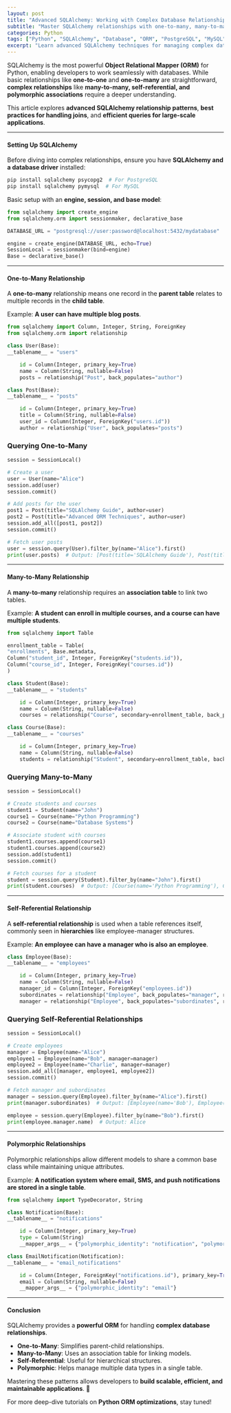 ```yaml
---
layout: post
title: "Advanced SQLAlchemy: Working with Complex Database Relationships"
subtitle: "Master SQLAlchemy relationships with one-to-many, many-to-many, and self-referential models"
categories: Python
tags: ["Python", "SQLAlchemy", "Database", "ORM", "PostgreSQL", "MySQL"]
excerpt: "Learn advanced SQLAlchemy techniques for managing complex database relationships, including one-to-many, many-to-many, and self-referential relationships."
---
```




SQLAlchemy is the most powerful **Object Relational Mapper (ORM)** for Python, enabling developers to work seamlessly with databases. While basic relationships like **one-to-one** and **one-to-many** are straightforward, **complex relationships** like **many-to-many, self-referential, and polymorphic associations** require a deeper understanding.

This article explores **advanced SQLAlchemy relationship patterns**, **best practices for handling joins**, and **efficient queries for large-scale applications**.

---

#### Setting Up SQLAlchemy

Before diving into complex relationships, ensure you have **SQLAlchemy and a database driver** installed:

```sh  
pip install sqlalchemy psycopg2  # For PostgreSQL  
pip install sqlalchemy pymysql  # For MySQL  
```

Basic setup with an **engine, session, and base model**:

```python  
from sqlalchemy import create_engine  
from sqlalchemy.orm import sessionmaker, declarative_base

DATABASE_URL = "postgresql://user:password@localhost:5432/mydatabase"

engine = create_engine(DATABASE_URL, echo=True)  
SessionLocal = sessionmaker(bind=engine)  
Base = declarative_base()  
```

---

#### One-to-Many Relationship

A **one-to-many** relationship means one record in the **parent table** relates to multiple records in the **child table**.

Example: **A user can have multiple blog posts**.

```python  
from sqlalchemy import Column, Integer, String, ForeignKey  
from sqlalchemy.orm import relationship

class User(Base):  
__tablename__ = "users"

    id = Column(Integer, primary_key=True)  
    name = Column(String, nullable=False)  
    posts = relationship("Post", back_populates="author")  

class Post(Base):  
__tablename__ = "posts"

    id = Column(Integer, primary_key=True)  
    title = Column(String, nullable=False)  
    user_id = Column(Integer, ForeignKey("users.id"))  
    author = relationship("User", back_populates="posts")  
```

### Querying One-to-Many

```python  
session = SessionLocal()

# Create a user
user = User(name="Alice")  
session.add(user)  
session.commit()

# Add posts for the user
post1 = Post(title="SQLAlchemy Guide", author=user)  
post2 = Post(title="Advanced ORM Techniques", author=user)  
session.add_all([post1, post2])  
session.commit()

# Fetch user posts
user = session.query(User).filter_by(name="Alice").first()  
print(user.posts)  # Output: [Post(title='SQLAlchemy Guide'), Post(title='Advanced ORM Techniques')]  
```

---

#### Many-to-Many Relationship

A **many-to-many** relationship requires an **association table** to link two tables.

Example: **A student can enroll in multiple courses, and a course can have multiple students**.

```python  
from sqlalchemy import Table

enrollment_table = Table(  
"enrollments", Base.metadata,  
Column("student_id", Integer, ForeignKey("students.id")),  
Column("course_id", Integer, ForeignKey("courses.id"))  
)

class Student(Base):  
__tablename__ = "students"

    id = Column(Integer, primary_key=True)  
    name = Column(String, nullable=False)  
    courses = relationship("Course", secondary=enrollment_table, back_populates="students")  

class Course(Base):  
__tablename__ = "courses"

    id = Column(Integer, primary_key=True)  
    name = Column(String, nullable=False)  
    students = relationship("Student", secondary=enrollment_table, back_populates="courses")  
```

### Querying Many-to-Many

```python  
session = SessionLocal()

# Create students and courses
student1 = Student(name="John")  
course1 = Course(name="Python Programming")  
course2 = Course(name="Database Systems")

# Associate student with courses
student1.courses.append(course1)  
student1.courses.append(course2)  
session.add(student1)  
session.commit()

# Fetch courses for a student
student = session.query(Student).filter_by(name="John").first()  
print(student.courses)  # Output: [Course(name='Python Programming'), Course(name='Database Systems')]  
```

---

#### Self-Referential Relationship

A **self-referential relationship** is used when a table references itself, commonly seen in **hierarchies** like employee-manager structures.

Example: **An employee can have a manager who is also an employee**.

```python  
class Employee(Base):  
__tablename__ = "employees"

    id = Column(Integer, primary_key=True)  
    name = Column(String, nullable=False)  
    manager_id = Column(Integer, ForeignKey("employees.id"))  
    subordinates = relationship("Employee", back_populates="manager", remote_side=[id])  
    manager = relationship("Employee", back_populates="subordinates", remote_side=[id])  
```

### Querying Self-Referential Relationships

```python  
session = SessionLocal()

# Create employees
manager = Employee(name="Alice")  
employee1 = Employee(name="Bob", manager=manager)  
employee2 = Employee(name="Charlie", manager=manager)  
session.add_all([manager, employee1, employee2])  
session.commit()

# Fetch manager and subordinates
manager = session.query(Employee).filter_by(name="Alice").first()  
print(manager.subordinates)  # Output: [Employee(name='Bob'), Employee(name='Charlie')]

employee = session.query(Employee).filter_by(name="Bob").first()  
print(employee.manager.name)  # Output: Alice  
```

---

#### Polymorphic Relationships

Polymorphic relationships allow different models to share a common base class while maintaining unique attributes.

Example: **A notification system where email, SMS, and push notifications are stored in a single table**.

```python  
from sqlalchemy import TypeDecorator, String

class Notification(Base):  
__tablename__ = "notifications"

    id = Column(Integer, primary_key=True)  
    type = Column(String)  
    __mapper_args__ = {"polymorphic_identity": "notification", "polymorphic_on": type}  

class EmailNotification(Notification):  
__tablename__ = "email_notifications"

    id = Column(Integer, ForeignKey("notifications.id"), primary_key=True)  
    email = Column(String, nullable=False)  
    __mapper_args__ = {"polymorphic_identity": "email"}  
```

---

#### Conclusion

SQLAlchemy provides a **powerful ORM** for handling **complex database relationships**.

- **One-to-Many**: Simplifies parent-child relationships.
- **Many-to-Many**: Uses an association table for linking models.
- **Self-Referential**: Useful for hierarchical structures.
- **Polymorphic**: Helps manage multiple data types in a single table.

Mastering these patterns allows developers to **build scalable, efficient, and maintainable applications**. 🚀

For more deep-dive tutorials on **Python ORM optimizations**, stay tuned!  

